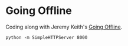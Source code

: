 # Going Offline

Coding along with Jeremy Keith's [Going Offline](https://abookapart.com/products/going-offline).

```
python -m SimpleHTTPServer 8000
```